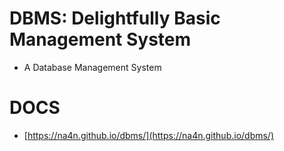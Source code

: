 # DBMS: Delightfully Basic Management System
- A Database Management System

# DOCS
- [https://na4n.github.io/dbms/](https://na4n.github.io/dbms/)
